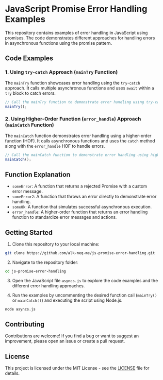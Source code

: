 # JavaScript Promise Error Handling Examples

This repository contains examples of error handling in JavaScript using promises. The code demonstrates different approaches for handling errors in asynchronous functions using the promise pattern.

## Code Examples

### 1. Using `try`-`catch` Approach (`mainTry` Function)

The `mainTry` function showcases error handling using the `try`-`catch` approach. It calls multiple asynchronous functions and uses `await` within a `try` block to catch errors.

```js
// Call the mainTry function to demonstrate error handling using try-catch
mainTry();
```

### 2. Using Higher-Order Function (`error_handle`) Approach (`mainCatch` Function)

The `mainCatch` function demonstrates error handling using a higher-order function (HOF). It calls asynchronous functions and uses the `catch` method along with the `error_handle` HOF to handle errors.

```js
// Call the mainCatch function to demonstrate error handling using higher-order function
mainCatch();
```

## Function Explanation

- `someError`: A function that returns a rejected Promise with a custom error message.
- `someError2`: A function that throws an error directly to demonstrate error handling.
- `someOk`: A function that simulates successful asynchronous execution.
- `error_handle`: A higher-order function that returns an error handling function to standardize error messages and actions.

## Getting Started

1. Clone this repository to your local machine:

```bash
git clone https://github.com/alk-neq-me/js-promise-error-handling.git
```

2. Navigate to the repository folder:

```bash
cd js-promise-error-handling
```

3. Open the JavaScript file `asyncs.js` to explore the code examples and the different error handling approaches.

4. Run the examples by uncommenting the desired function call (`mainTry()` or `mainCatch()`) and executing the script using Node.js.

```bash
node asyncs.js
```

## Contributing

Contributions are welcome! If you find a bug or want to suggest an improvement, please open an issue or create a pull request.

## License

This project is licensed under the MIT License - see the [LICENSE](LICENSE) file for details.
